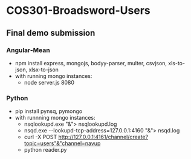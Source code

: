 # COS301-Broadsword-Users

## Final demo submission

### Angular-Mean
- npm install express, mongojs, bodyy-parser, multer, csvjson, xls-to-json, xlsx-to-json
- with running mongo instances:
  - node server.js 8080
  
### Python
- pip install pynsq, pymongo
- with runnning mongo instances:
  - nsqlookupd.exe "&"> nsqlookupd.log
  - nsqd.exe  --lookupd-tcp-address=127.0.0.1:4160 "&"> nsqd.log
  - curl -X POST http://127.0.0.1:4161/channel/create?topic=users"&"channel=navup
  - python reader.py
